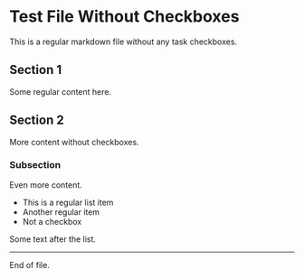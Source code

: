 # Test File Without Checkboxes

This is a regular markdown file without any task checkboxes.

## Section 1

Some regular content here.

## Section 2

More content without checkboxes.

### Subsection

Even more content.

- This is a regular list item
- Another regular item
- Not a checkbox

Some text after the list.

---

End of file.
